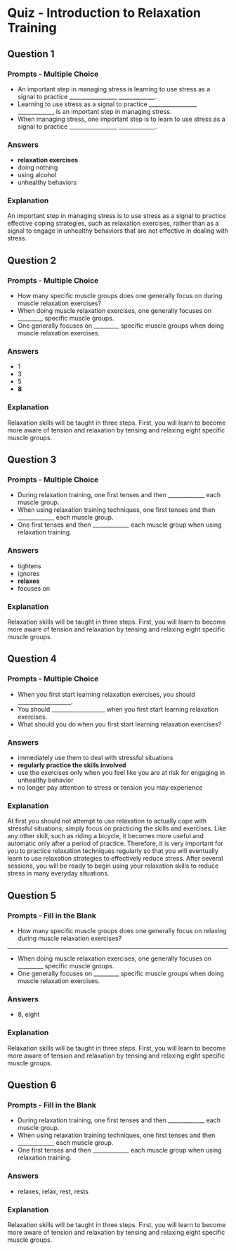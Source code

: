 # Quiz - Introduction to Relaxation Training

## Question 1

### Prompts - Multiple Choice
+ An important step in managing stress is learning to use stress as a signal to practice _________________ _____________.
+ Learning to use stress as a signal to practice _________________ _____________ is an important step in managing stress.
+ When managing stress, one important step is to learn to use stress as a signal to practice _________________ _____________.

### Answers
+ __relaxation exercises__
+ doing nothing
+ using alcohol
+ unhealthy behaviors

### Explanation
An important step in managing stress is to use stress as a signal to practice effective coping strategies, such as relaxation exercises, rather than as a signal to engage in unhealthy behaviors that are not effective in dealing with stress.

## Question 2

### Prompts - Multiple Choice
+ How many specific muscle groups does one generally focus on during muscle relaxation exercises?
+ When doing muscle relaxation exercises, one generally focuses on _________ specific muscle groups.
+ One generally focuses on _________ specific muscle groups when doing muscle relaxation exercises.

### Answers
+ 1
+ 3
+ 5
+ __8__

### Explanation
Relaxation skills will be taught in three steps. First, you will learn to become more aware of tension and relaxation by tensing and relaxing eight specific muscle groups.

## Question 3

### Prompts - Multiple Choice
+ During relaxation training, one first tenses and then _____________ each muscle group.
+ When using relaxation training techniques, one first tenses and then _____________ each muscle group.
+ One first tenses and then _____________ each muscle group when using relaxation training.

### Answers
+ tightens
+ ignores
+ __relaxes__
+ focuses on

### Explanation
Relaxation skills will be taught in three steps. First, you will learn to become more aware of tension and relaxation by tensing and relaxing eight specific muscle groups.

## Question 4

### Prompts - Multiple Choice
+ When you first start learning relaxation exercises, you should ___________________.
+ You should ___________________ when you first start learning relaxation exercises.
+ What should you do when you first start learning relaxation exercises?

### Answers
+ immediately use them to deal with stressful situations
+ __regularly practice the skills involved__
+ use the exercises only when you feel like you are at risk for engaging in unhealthy behavior
+ no longer pay attention to stress or tension you may experience

### Explanation
At first you should not attempt to use relaxation to actually cope with stressful situations; simply focus on practicing the skills and exercises. Like any other skill, such as riding a bicycle, it becomes more useful and automatic only after a period of practice. Therefore, it is very important for you to practice relaxation techniques regularly so that you will eventually learn to use relaxation strategies to effectively reduce stress. After several sessions, you will be ready to begin using your relaxation skills to reduce stress in many everyday situations.

## Question 5

### Prompts - Fill in the Blank
+ How many specific muscle groups does one generally focus on relaxing during muscle relaxation exercises?
________________
+ When doing muscle relaxation exercises, one generally focuses on _________ specific muscle groups.
+ One generally focuses on _________ specific muscle groups when doing muscle relaxation exercises.

### Answers
+ 8, eight

### Explanation
Relaxation skills will be taught in three steps. First, you will learn to become more aware of tension and relaxation by tensing and relaxing eight specific muscle groups.

## Question 6

### Prompts - Fill in the Blank
+ During relaxation training, one first tenses and then _____________ each muscle group.
+ When using relaxation training techniques, one first tenses and then _____________ each muscle group.
+ One first tenses and then _____________ each muscle group when using relaxation training.

### Answers
+ relaxes, relax, rest, rests

### Explanation
Relaxation skills will be taught in three steps. First, you will learn to become more aware of tension and relaxation by tensing and relaxing eight specific muscle groups.

